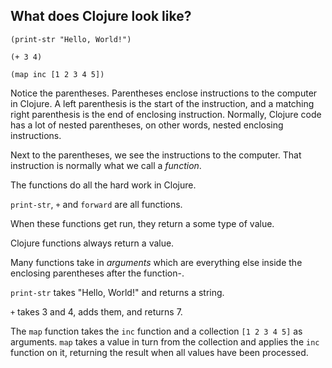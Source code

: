 ## What does Clojure look like?

```eval-clojure
(print-str "Hello, World!")
```
```eval-clojure
(+ 3 4)
```

```eval-clojure
(map inc [1 2 3 4 5])
```

<!--sec data-title="Parentheses ()" data-id="answer001" data-collapse=true ces-->

Notice the parentheses. Parentheses enclose instructions to the
computer in Clojure. A left parenthesis
is the start of the instruction, and a matching right parenthesis is
the end of enclosing instruction. Normally, Clojure code has a lot
of nested parentheses, on other words, nested enclosing instructions.

<!--endsec-->

<!--sec data-title="Calling Functions" data-id="answer002" data-collapse=true ces-->

Next to the parentheses, we see the instructions to the computer. That instruction is normally what we call a _function_.

The functions do all the hard work in Clojure. 

`print-str`, `+` and `forward` are all functions.

When these functions get run, they return a some type of value. 

Clojure functions always return a value.

<!--endsec-->

<!--sec data-title="Arguments" data-id="answer003" data-collapse=true ces-->

Many functions take in _arguments_ which are everything else inside the enclosing parentheses after the function-.

`print-str` takes "Hello, World!" and returns a string.

`+` takes 3 and 4, adds them, and returns 7.

The `map` function takes the `inc` function and a collection `[1 2 3 4 5]` as arguments.  `map` takes a value in turn from the collection and applies the `inc` function on it, returning the result when all values have been processed.

<!--endsec-->


